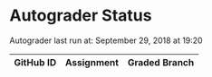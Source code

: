 # Autograder Status
Autograder last run at: September 29, 2018 at 19:20

| GitHub ID | Assignment | Graded Branch |
|-----------|------------|---------------|
